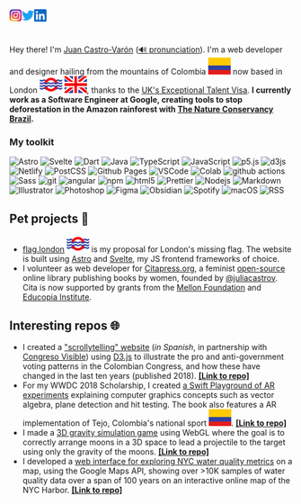 <a href="https://www.instagram.com/jcastrovaron/">
  <img align="left" alt="Juan's Instagram" width="22px" src="https://raw.githubusercontent.com/jjcastro/jjcastro/main/instagram.png" />
</a>
<!--<a href="https://discord.gg/XTW52Kt">
  <img align="left" alt="Juan's Discord" width="22px" src="https://raw.githubusercontent.com/jjcastro/jjcastro/main/discord.svg" />
</a>-->
<a href="https://twitter.com/jcastrovaron">
  <img align="left" alt="Juan's Twitter" width="22px" src="https://raw.githubusercontent.com/jjcastro/jjcastro/main/twitter.svg" />
</a>
<a href="https://www.linkedin.com/in/castrovaron/">
  <img align="left" alt="Juan's LinkedIn" width="22px" src="https://raw.githubusercontent.com/jjcastro/jjcastro/main/linkedin.svg" />
</a>

<br /><br />

Hey there! I'm [Juan Castro-Varón](https://castrovaron.com) ([🔊 pronunciation](https://jjcastro.github.io/jjcastro/pronunciation.mp3)). I'm a web developer and designer hailing from the mountains of Colombia ![Colombia Flag](./CO.svg) now based in London [![London Flag](./LON.svg)](https://flag.london/) ![UK Flag](./GB.svg), thanks to the [UK's Exceptional Talent Visa](https://technation.io/visa/). **I currently work as a Software Engineer at Google, creating tools to stop deforestation in the Amazon rainforest with [The Nature Conservancy Brazil](https://blog.google/intl/pt-br/novidades/iniciativas/sustentabilidade-com-google-ajudando-preservar-a-floresta-amazonica/).**

### My toolkit
<p>  <img alt="Astro" src="https://img.shields.io/badge/Astro-0C1222?style=flat-square&logo=astro&logoColor=white" />  <img alt="Svelte" src="https://img.shields.io/badge/Svelte-4A4A55?style=flat-square&logo=svelte&logoColor=white" />
  <img alt="Dart" src="https://img.shields.io/badge/dart-%230175C2.svg?style=flat-square&logo=dart&logoColor=white" />
  <img alt="Java" src="https://img.shields.io/badge/java-%23ED8B00.svg?style=flat-square&logo=openjdk&logoColor=white" />
  <img alt="TypeScript" src="https://img.shields.io/badge/-TypeScript-007ACC?style=flat-square&logo=typescript&logoColor=white" />
  <img alt="JavaScript" src="https://img.shields.io/badge/JavaScript-323330?style=flat-square&logo=javascript&logoColor=white" />
<img alt="p5.js" src="https://img.shields.io/badge/p5%20js-ED225D?style=flat-square&logo=p5dotjs&logoColor=white" />
  <img alt="d3js" src="https://img.shields.io/badge/-D3.js-F9A03C?style=flat-square&logo=d3.js&logoColor=white" />
  <img alt="Netlify" src="https://img.shields.io/badge/Netlify-00C7B7?style=flat-square&logo=netlify&logoColor=white" />
  <img alt="PostCSS" src="https://img.shields.io/badge/postcss-DD3A0A?style=flat-square&logo=postcss&logoColor=white" />
  <img alt="Github Pages" src="https://img.shields.io/badge/GitHub%20Pages-222222?style=flat-square&logo=GitHub%20Pages&logoColor=white" />
  <img alt="VSCode" src="https://img.shields.io/badge/VSCode-0078D4?style=flat-square&logo=visual%20studio%20code&logoColor=white" />
 <img alt="Colab" src="https://img.shields.io/badge/Colab-F9AB00?style=flat-square&logo=googlecolab&logoColor=white" />
  <img alt="github actions" src="https://img.shields.io/badge/-Github_Actions-2088FF?style=flat-square&logo=github-actions&logoColor=white" />
  <img alt="Sass" src="https://img.shields.io/badge/-Sass-CC6699?style=flat-square&logo=sass&logoColor=white" />
  <img alt="git" src="https://img.shields.io/badge/-Git-F05032?style=flat-square&logo=git&logoColor=white" />
  <img alt="angular" src="https://img.shields.io/badge/-Angular-DD0031?style=flat-square&logo=angular&logoColor=white" />
  <img alt="npm" src="https://img.shields.io/badge/-NPM-CB3837?style=flat-square&logo=npm&logoColor=white" />
  <img alt="html5" src="https://img.shields.io/badge/-HTML5-E34F26?style=flat-square&logo=html5&logoColor=white" />
  <img alt="Prettier" src="https://img.shields.io/badge/-Prettier-F7B93E?style=flat-square&logo=prettier&logoColor=white" />  <img alt="Nodejs" src="https://img.shields.io/badge/-Nodejs-43853d?style=flat-square&logo=Node.js&logoColor=white" />
  <img alt="Markdown" src="https://img.shields.io/badge/markdown-%23000000.svg?style=flat-square&logo=markdown&logoColor=white" />
  <img alt="Illustrator" src="https://img.shields.io/badge/adobe%20illustrator-%23FF9A00.svg?style=flat-square&logo=adobe%20illustrator&logoColor=white" />
  <img alt="Photoshop" src="https://img.shields.io/badge/adobe%20photoshop-%2331A8FF.svg?style=flat-square&logo=adobe%20photoshop&logoColor=white" />
  <img alt="Figma" src="https://img.shields.io/badge/figma-%23F24E1E.svg?style=flat-square&logo=figma&logoColor=white" />
  <img alt="Obsidian" src="https://img.shields.io/badge/Obsidian-%23483699.svg?style=flat-square&logo=obsidian&logoColor=white" />
  <img alt="Spotify" src="https://img.shields.io/badge/Spotify-1ED760?style=flat-square&logo=spotify&logoColor=white" />
  <img alt="macOS" src="https://img.shields.io/badge/mac%20os-000000?style=flat-square&logo=macos&logoColor=white" />
  <img alt="RSS" src="https://img.shields.io/badge/rss-F88900?style=flat-square&logo=rss&logoColor=white" />
</p>

## Pet projects 🐰

- [flag.london](https://flag.london/) ![London Flag](./LON.svg) is my proposal for London's missing flag. The website is built using [Astro](https://astro.build/) and [Svelte](https://svelte.dev/), my JS frontend frameworks of choice. 
- I volunteer as web developer for [Citapress.org](https://citapress.org/), a feminist [open-source](https://github.com/citapress/citapress) online library publishing books by women, founded by [@juliacastrov](https://github.com/juliacastrov). Cita is now supported by grants from the [Mellon Foundation](https://www.mellon.org/) and [Educopia Institute](https://educopia.org/). 

## Interesting repos 🌐

- I created a ["scrollytelling" website](http://congreso.castrovaron.com) (*in Spanish*, in partnership with [Congreso Visible](https://congresovisible.org/)) using [D3.js](https://d3js.org/) to illustrate the pro and anti-government voting patterns in the Colombian Congress, and how these have changed in the last ten years (published 2018). **[[Link to repo]](https://github.com/jjcastro/colombianSenateVotingPatterns)** 
- For my WWDC 2018 Scholarship, I created [a Swift Playground of AR experiments](https://github.com/jjcastro/wwdc-2018-scholarship) explaining computer graphics concepts such as vector algebra, plane detection and hit testing. The book also features a AR implementation of Tejo, Colombia's national sport ![Colombia Flag](./CO.svg). **[[Link to repo]](https://github.com/jjcastro/wwdc-2018-scholarship)** 
- I made a [3D gravity simulation game](https://jjcastro.github.io/gravity-game-simulation/) using WebGL where the goal is to correctly arrange moons in a 3D space to lead a projectile to the target using only the gravity of the moons. **[[Link to repo]](https://github.com/jjcastro/gravity-game-simulation)** 
- I developed a [web interface for exploring NYC water quality metrics](https://nycwater.castrovaron.com/) on a map, using the Google Maps API, showing over >10K samples of water quality data over a span of 100 years on an interactive online map of the NYC Harbor. **[[Link to repo]](https://github.com/jjcastro/nyc-harbor-water-quality)** 
